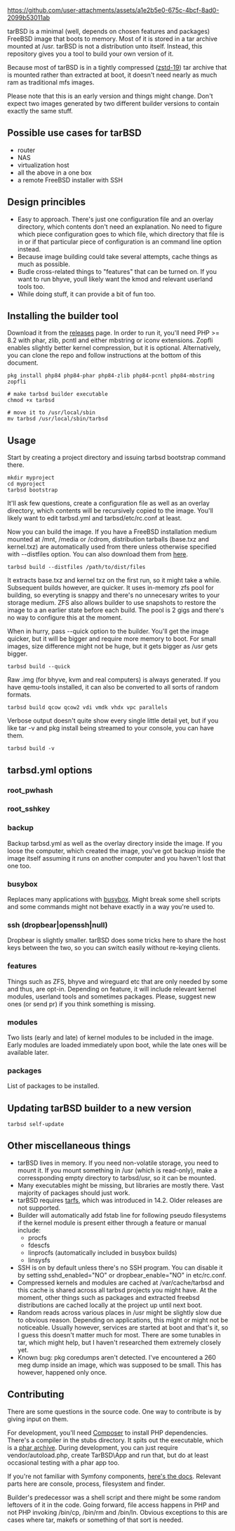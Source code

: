 https://github.com/user-attachments/assets/a1e2b5e0-675c-4bcf-8ad0-2099b53011ab

tarBSD is a minimal (well, depends on chosen features and packages) FreeBSD image that boots to memory. Most of it is stored in a tar archive mounted at /usr. tarBSD is not a distribution unto itself. Instead, this repository gives you a tool to build your own version of it.

Because most of tarBSD is in a tightly compressed ([zstd-19](https://github.com/facebook/zstd)) tar archive that is mounted rather than extracted at boot, it doesn't need nearly as much ram as traditional mfs images.

Please note that this is an early version and things might change. Don't expect two images generated by two different builder versions to contain exactly the same stuff.

## Possible use cases for tarBSD ##
* router
* NAS
* virtualization host
* all the above in a one box
* a remote FreeBSD installer with SSH

## Design princibles ##
* Easy to approach. There's just one configuration file and an overlay directory, which contents don't need an explanation. No need to figure which piece configuration goes to which file, which directory that file is in or if that particular piece of configuration is an command line option instead.
* Because image building could take several attempts, cache things as much as possible.
* Budle cross-related things to "features" that can be turned on. If you want to run bhyve, youll likely want the kmod and relevant userland tools too.
* While doing stuff, it can provide a bit of fun too.

## Installing the builder tool ##

Download it from the [releases](https://github.com/pavetheway91/tarbsd/releases) page. In order to run it, you'll need PHP >= 8.2 with phar, zlib, pcntl and either mbstring or iconv extensions. Zopfli enables slightly better kernel compression, but it is optional. Alternatively, you can clone the repo and follow instructions at the bottom of this document.
```
pkg install php84 php84-phar php84-zlib php84-pcntl php84-mbstring zopfli

# make tarbsd builder executable
chmod +x tarbsd

# move it to /usr/local/sbin
mv tarbsd /usr/local/sbin/tarbsd
```

## Usage ##
Start by creating a project directory and issuing tarbsd bootstrap command there.

```
mkdir myproject
cd myproject
tarbsd bootstrap
```
It'll ask few questions, create a configuration file as well as an overlay directory, which contents will be recursively copied to the image. You'll likely want to edit tarbsd.yml and tarbsd/etc/rc.conf at least.

Now you can build the image. If you have a FreeBSD installation medium mounted at /mnt, /media or /cdrom, distribution tarballs (base.txz and kernel.txz) are automatically used from there unless otherwise specified with --distfiles option. You can also download them from [here](https://download.freebsd.org/ftp/releases/amd64/).
```
tarbsd build --distfiles /path/to/dist/files
```

It extracts base.txz and kernel txz on the first run, so it might take a while. Subsequent builds however, are quicker. It uses in-memory zfs pool for building, so everyting is snappy and there's no unnecesary writes to your storage medium. ZFS also allows builder to use snapshots to restore the image to a an earlier state before each build. The pool is 2 gigs and there's no way to configure this at the moment.

When in hurry, pass --quick option to the builder. You'll get the image quicker, but it will be bigger and require more memory to boot. For small images, size difference might not be huge, but it gets bigger as /usr gets bigger.
```
tarbsd build --quick
```

Raw .img (for bhyve, kvm and real computers) is always generated. If you have qemu-tools installed, it can also be converted to all sorts of random formats.
```
tarbsd build qcow qcow2 vdi vmdk vhdx vpc parallels
```

Verbose output doesn't quite show every single little detail yet, but if you like tar -v and pkg install being streamed to your console, you can have them.
```
tarbsd build -v
```

## tarbsd.yml options ##
### root_pwhash ###

### root_sshkey ###

### backup ###
Backup tarbsd.yml as well as the overlay directory inside the image. If you loose the computer, which created the image, you've got backup inside the image itself assuming it runs on another computer and you haven't lost that one too.

### busybox ###
Replaces many applications with [busybox](https://en.wikipedia.org/wiki/BusyBox). Might break some shell scripts and some commands might not behave exactly in a way you're used to.

### ssh (dropbear|openssh|null) ###
Dropbear is slightly smaller. tarBSD does some tricks here to share the host keys between the two, so you can switch easily without re-keying clients.

### features ###
Things such as ZFS, bhyve and wireguard etc that are only needed by some and thus, are opt-in. Depending on feature, it will include relevant kernel modules, userland tools and sometimes packages. Please, suggest new ones (or send pr) if you think something is missing.

### modules ###
Two lists (early and late) of kernel modules to be included in the image. Early modules are loaded immediately upon boot, while the late ones will be available later.

### packages ###
List of packages to be installed.

## Updating tarBSD builder to a new version ##
```
tarbsd self-update
```
## Other miscellaneous things ##
* tarBSD lives in memory. If you need non-volatile storage, you need to mount it. If you mount something in /usr (which is read-only), make a corressponding empty directory to tarbsd/usr, so it can be mounted.
* Many executables might be missing, but libraries are mostly there. Vast majority of packages should just work.
* tarBSD requires [tarfs](https://man.freebsd.org/cgi/man.cgi?tarfs(5)), which was introduced in 14.2. Older releases are not supported.
* Builder will automatically add fstab line for following pseudo filesystems if the kernel module is present either through a feature or manual include:
  * procfs
  * fdescfs
  * linprocfs (automatically included in busybox builds)
  * linsysfs
* SSH is on by default unless there's no SSH program. You can disable it by setting sshd_enabled="NO" or dropbear_enable="NO" in etc/rc.conf.
* Compressed kernels and modules are cached at /var/cache/tarbsd and this cache is shared across all tarbsd projects you might have. At the moment, other things such as packages and extracted freebsd distributions are cached locally at the project up until next boot.
* Random reads across various places in /usr might be slightly slow due to obvious reason. Depending on applications, this might or might not be noticeable. Usually however, services are started at boot and that's it, so I guess this doesn't matter much for most. There are some tunables in tar, which might help, but I haven't researched them extremely closely yet.
* Known bug: pkg coredumps aren't detected. I've encountered a 260 meg dump inside an image, which was supposed to be small. This has however, happened only once.

## Contributing ##
There are some questions in the source code. One way to contribute is by giving input on them.

For development, you'll need [Composer](https://www.freshports.org/devel/php-composer/) to install PHP dependencies. There's a compiler in the stubs directory. It spits out the executable, which is a [phar archive](https://www.php.net/manual/en/intro.phar.php). During development, you can just require vendor/autoload.php, create TarBSD\App and run that, but do at least occasional testing with a phar app too.

If you're not familiar with Symfony components, [here's the docs](https://symfony.com/doc/current/index.html). Relevant parts here are console, process, filesystem and finder.

Builder's predecessor was a shell script and there might be some random leftovers of it in the code. Going forward, file access happens in PHP and not PHP invoking /bin/cp, /bin/rm and /bin/ln. Obvious exceptions to this are cases where tar, makefs or something of that sort is needed.